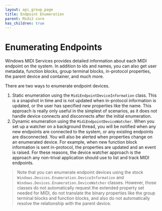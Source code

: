 ```yaml
---
layout: api_group_page
title: Endpoint Enumeration
parent: Midi2 core
has_children: true
---
```


# Enumerating Endpoints

Windows MIDI Services provides detailed information about each MIDI endpoint on the system. In addition to ids and names, you can also get user metadata, function blocks, group terminal blocks, in-protocol properties, the parent device and container, and much more.

There are two ways to enumerate endpoint devices.

1. Static enumeration using the `MidiEndpointDeviceInformation` class. This is a snapshot in time and is not updated when in-protocol information is updated, or the user has specified new properties like the name. This approach is really only useful in the simplest of scenarios, as it does not handle device connects and disconnects after the initial enumeration.
2. Dynamic enumeration using the `MidiEndpointDeviceWatcher`. When you set up a watcher on a background thread, you will be notified when any new endpoints are connected to the system, or any existing endpoints are disconnected. You will also be alerted when properties change on an enumerated device. For example, when new function block information is sent in-protocol, the properties are updated and an event is raised. For these reasons, the device watcher approach is the approach any non-trival application should use to list and track MIDI endpoints.

> Note that you can enumerate endpoint devices using the stock `Windows.Devices.Enumeration.DeviceInformation` and `Windows.Devices.Enumeration.DeviceWatcher` classes. However, those classes do not automatically request the extended property set needed for MIDI, do not translate the binary properties like the group terminal blocks and function blocks, and also do not automatically resolve the relationship with the parent device.
